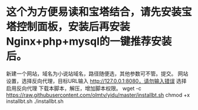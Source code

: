 # 这个为方便易读和宝塔结合，请先安装宝塔控制面板，安装后再安装Nginx+php+mysql的一键推荐安装后。
新建一个网站，域名为小说站域名，路径随便选，其他参数可不管。提交。
网站设置，选择反向代理，目标URL输入  http://127.0.0.1:8080，请勿输入错误
选择  启用反向代理
下载本脚本，解压，增加脚本权限。
wget -c https://raw.githubusercontent.com/olmtv/yidu/master/installbt.sh
chmod +x installbt.sh
./installbt.sh
